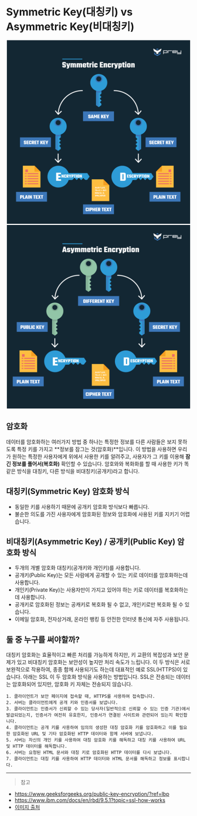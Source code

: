 # Symmetric Key(대칭키) vs Asymmetric Key(비대칭키)

<div align=center>
    <img src="../assets/symmetric.png" width="500"/>
    <img src="../assets/assymetric.png" width="500"/>
</div>

## 암호화

데이터를 암호화하는 여러가지 방법 중 하나는 특정한 정보를 다른 사람들은 보지 못하도록 특정 키를 가지고 **정보를 잠그는 것(암호화)**입니다.
이 방법을 사용하면 우리가 원하는 특정한 사용자에게 위에서 사용한 키를 알려주고, 사용자가 그 키를 이용해 **잠긴 정보를 풀어서(복호화)** 확인할 수 있습니다.
암호와와 복화화를 할 때 사용한 키가 똑같은 방식을 대칭키, 다른 방식을 비대칭키(공개키)라고 합니다.

## 대칭키(Symmetric Key) 암호화 방식

- 동일한 키를 사용하기 때문에 공개키 암호화 방식보다 빠릅니다.
- 불순한 의도를 가진 사용자에게 암호화된 정보와 암호화에 사용된 키를 지키기 어렵습니다.

## 비대칭키(Asymmetric Key) / 공개키(Public Key) 암호화 방식

- 두개의 개별 암호화 대칭키(공개키와 개인키)를 사용합니다.
- 공개키(Public Key)는 모든 사람에게 공개할 수 있는 키로 데이터를 암호화하는데 사용합니다.
- 개인키(Private Key)는 사용자만이 가지고 있어야 하는 키로 데이터를 복호화하는데 사용합니다.
- 공개키로 암호화된 정보는 공캐키로 복호화 될 수 없고, 개인키로만 복호화 될 수 있습니다.
- 이메일 암호화, 전자상거래, 온라인 뱅킹 등 안전한 인터넷 통신에 자주 사용됩니다.

## 둘 중 누구를 써야할까?

대칭키 암호화는 효율적이고 빠른 처리를 가능하게 하지만, 키 교환의 복잡성과 보안 문제가 있고 비대칭키 암호화는 보안성이 높지만 처리 속도가 느립니다.
이 두 방식은 서로 보완적으로 작용하여, 종종 함께 사용되기도 하는데 대표적인 예로 SSL(HTTPS)이 있습니다.
아래는 SSL 이 두 암호화 방식을 사용하는 방법입니다. SSL은 전송되는 데이터는 암호화되어 있지만, 암호화 키 자체는 전송되지 않습니다.

    1. 클라이언트가 보안 페이지에 접속할 때, HTTPS를 사용하여 접속합니다.
    2. 서버는 클라이언트에게 공개 키와 인증서를 보냅니다.
    3. 클라이언트는 인증서가 신뢰할 수 있는 당사자(일반적으로 신뢰할 수 있는 인증 기관)에서 발급되었는지, 인증서가 여전히 유효한지, 인증서가 연결된 사이트와 관련되어 있는지 확인합니다.
    4. 클라이언트는 공개 키를 사용하여 임의의 생성한 대칭 암호화 키를 암호화하고 이를 필요한 암호화된 URL 및 기타 암호화된 HTTP 데이터와 함께 서버에 보냅니다.
    5. 서버는 자신의 개인 키를 사용하여 대칭 암호화 키를 해독하고 대칭 키를 사용하여 URL 및 HTTP 데이터를 해독합니다.
    6. 서버는 요청된 HTML 문서와 대칭 키로 암호화된 HTTP 데이터를 다시 보냅니다.
    7. 클라이언트는 대칭 키를 사용하여 HTTP 데이터와 HTML 문서를 해독하고 정보를 표시합니다.

---

> 참고

- https://www.geeksforgeeks.org/public-key-encryption/?ref=lbp
- https://www.ibm.com/docs/en/rbd/9.5.1?topic=ssl-how-works
- [이미지 출처](https://preyproject.com/blog/types-of-encryption-symmetric-or-asymmetric-rsa-or-aes)
